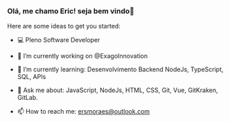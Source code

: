 ### Olá, me chamo Eric! seja bem vindo👋


Here are some ideas to get you started:

- 💻 Pleno Software Developer

- 🔭 I’m currently working on @ExagoInnovation
- 🌱 I’m currently learning: Desenvolvimento Backend NodeJs, TypeScript, SQL, APIs
- 💬 Ask me about: JavaScript, NodeJs, HTML, CSS, Git, Vue, GitKraken, GitLab.
- 📫 How to reach me: ersmoraes@outlook.com

